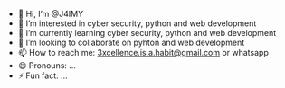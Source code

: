 - 👋 Hi, I’m @J4IMY
- 👀 I’m interested in cyber security, python and web development
- 🌱 I’m currently learning cyber security, python and web development
- 💞️ I’m looking to collaborate on pyhton and web development
- 📫 How to reach me: 3xcellence.is.a.habit@gmail.com  or whatsapp 
- 😄 Pronouns: ...
- ⚡ Fun fact: ...

<!---
J4IMY/J4IMY is a ✨ special ✨ repository because its `README.md` (this file) appears on your GitHub profile.
You can click the Preview link to take a look at your changes.
--->
